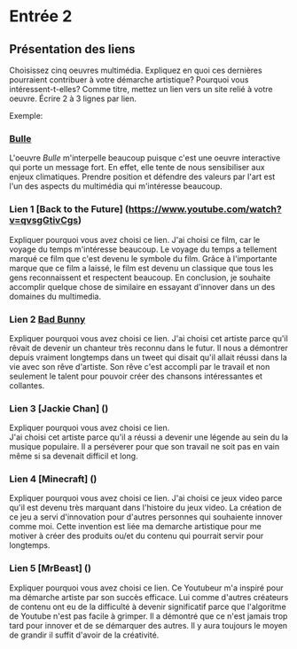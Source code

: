# Entrée 2
## Présentation des liens
Choisissez cinq oeuvres multimédia. Expliquez en quoi ces dernières pourraient contribuer à votre démarche artistique? Pourquoi vous intéressent-t-elles? Comme titre, mettez un lien vers un site relié à votre oeuvre. Écrire 2 à 3 lignes par lien.

Exemple: 
### [Bulle](https://www.onf.ca/interactif/bulle/) 
L'oeuvre *Bulle* m'interpelle beaucoup puisque c'est une oeuvre interactive qui porte un message fort. En effet, elle tente de nous sensibiliser aux enjeux climatiques. Prendre position et défendre des valeurs par l'art est l'un des aspects du multimédia qui m'intéresse beaucoup. 

### Lien 1 [Back to the Future] (https://www.youtube.com/watch?v=qvsgGtivCgs)
Expliquer pourquoi vous avez choisi ce lien. 
J'ai choisi ce film, car le voyage du temps m'intéresse beaucoup. Le voyage du temps a tellement marqué ce film que c'est devenu le symbole du film. Grâce à l'importante marque que ce film a laissé, le film est devenu un classique que tous les gens reconnaissent et respectent beaucoup. En conclusion, je souhaite accomplir quelque chose de similaire en essayant d'innover dans un des domaines du multimedia.

### Lien 2 [Bad Bunny]()
Expliquer pourquoi vous avez choisi ce lien.
J'ai choisi cet artiste parce qu'il rêvait de devenir un chanteur très reconnu dans le futur. Il nous a démontrer depuis vraiment longtemps dans un tweet qui disait qu'il allait réussi dans la vie avec son rêve d'artiste. Son rêve c'est accompli par le travail et non seulement le talent pour pouvoir créer des chansons intéressantes et collantes.

### Lien 3 [Jackie Chan] ()
Expliquer pourquoi vous avez choisi ce lien.  
J'ai choisi cet artiste parce qu'il a réussi a devenir une légende au sein du la musique populaire. Il a perséverer pour que son travail ne soit pas en vain même si sa devenait difficil et long.

### Lien 4 [Minecraft] ()
Expliquer pourquoi vous avez choisi ce lien. 
J'ai choisi ce jeux video parce qu'il est devenu très marquant dans l'histoire du jeux video. La création de ce jeu a servi d'innovation pour d'autres personnes qui souhaiente innover comme moi. Cette invention est liée ma demarche artistique pour me motiver à créer des produits ou/et du contenu qui pourrait servir pour longtemps. 

### Lien 5 [MrBeast] ()
Expliquer pourquoi vous avez choisi ce lien. 
Ce Youtubeur m'a inspiré pour ma démarche artiste par son succès efficace. Lui comme d'autres créateurs de contenu ont eu de la difficulté à devenir significatif parce que l'algoritme de Youtube n'est pas facile à grimper. Il a démontré que ce n'est jamais trop tard pour innover et de se démarquer des autres. Il y aura toujours le moyen de grandir il suffit d'avoir de la créativité.
